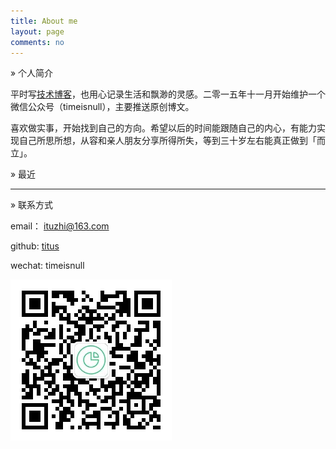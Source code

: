 ```yaml
---
title: About me
layout: page
comments: no
---
```


» 个人简介

平时写[技术博客](http://fuzhii.com)，也用心记录生活和飘渺的灵感。二零一五年十一月开始维护一个微信公众号（timeisnull），主要推送原创博文。 

喜欢做实事，开始找到自己的方向。希望以后的时间能跟随自己的内心，有能力实现自己所思所想，从容和亲人朋友分享所得所失，等到三十岁左右能真正做到「而立」。

» 最近

<script type="text/javascript" src="http://www.douban.com/service/badge/timenull/?selection=latest&amp;picsize=small&amp;hideself=on&amp;show=collection&amp;n=12&amp;hidelogo=on&amp;cat=movie%7Cbook&amp;columns=6"></script>

-----------------------------

» 联系方式

email： ituzhi@163.com

github: [titus](https://github.com/huangtuzhi)

wechat: timeisnull

![wechat](/assets/images/qrcode_for_mp.jpg)



